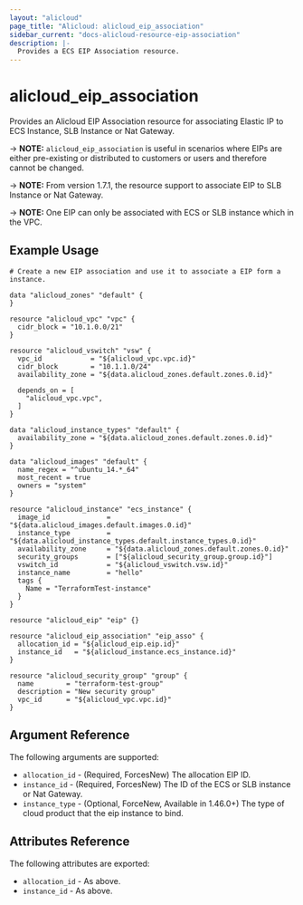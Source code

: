 ```yaml
---
layout: "alicloud"
page_title: "Alicloud: alicloud_eip_association"
sidebar_current: "docs-alicloud-resource-eip-association"
description: |-
  Provides a ECS EIP Association resource.
---
```


# alicloud\_eip\_association

Provides an Alicloud EIP Association resource for associating Elastic IP to ECS Instance, SLB Instance or Nat Gateway.

-> **NOTE:** `alicloud_eip_association` is useful in scenarios where EIPs are either
 pre-existing or distributed to customers or users and therefore cannot be changed.

-> **NOTE:** From version 1.7.1, the resource support to associate EIP to SLB Instance or Nat Gateway.

-> **NOTE:** One EIP can only be associated with ECS or SLB instance which in the VPC.

## Example Usage

```
# Create a new EIP association and use it to associate a EIP form a instance.

data "alicloud_zones" "default" {
}

resource "alicloud_vpc" "vpc" {
  cidr_block = "10.1.0.0/21"
}

resource "alicloud_vswitch" "vsw" {
  vpc_id            = "${alicloud_vpc.vpc.id}"
  cidr_block        = "10.1.1.0/24"
  availability_zone = "${data.alicloud_zones.default.zones.0.id}"

  depends_on = [
    "alicloud_vpc.vpc",
  ]
}

data "alicloud_instance_types" "default" {
  availability_zone = "${data.alicloud_zones.default.zones.0.id}"
}

data "alicloud_images" "default" {
  name_regex = "^ubuntu_14.*_64"
  most_recent = true
  owners = "system"
}

resource "alicloud_instance" "ecs_instance" {
  image_id              = "${data.alicloud_images.default.images.0.id}"
  instance_type         = "${data.alicloud_instance_types.default.instance_types.0.id}"
  availability_zone     = "${data.alicloud_zones.default.zones.0.id}"
  security_groups       = ["${alicloud_security_group.group.id}"]
  vswitch_id            = "${alicloud_vswitch.vsw.id}"
  instance_name         = "hello"
  tags {
    Name = "TerraformTest-instance"
  }
}

resource "alicloud_eip" "eip" {}

resource "alicloud_eip_association" "eip_asso" {
  allocation_id = "${alicloud_eip.eip.id}"
  instance_id   = "${alicloud_instance.ecs_instance.id}"
}

resource "alicloud_security_group" "group" {
  name        = "terraform-test-group"
  description = "New security group"
  vpc_id      = "${alicloud_vpc.vpc.id}"
}
```

## Argument Reference

The following arguments are supported:

* `allocation_id` - (Required, ForcesNew) The allocation EIP ID.
* `instance_id` - (Required, ForcesNew) The ID of the ECS or SLB instance or Nat Gateway.
* `instance_type` - (Optional, ForceNew, Available in 1.46.0+) The type of cloud product that the eip instance to bind.

## Attributes Reference

The following attributes are exported:

* `allocation_id` - As above.
* `instance_id` - As above.